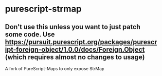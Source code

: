 # purescript-strmap

## Don't use this unless you want to just patch some code. Use https://pursuit.purescript.org/packages/purescript-foreign-object/1.0.0/docs/Foreign.Object (which requires almost no changes to usage)

A fork of PureScript-Maps to only expose StrMap
